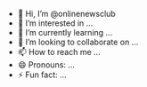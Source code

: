 - 👋 Hi, I’m @onlinenewsclub
- 👀 I’m interested in ...
- 🌱 I’m currently learning ...
- 💞️ I’m looking to collaborate on ...
- 📫 How to reach me ...
- 😄 Pronouns: ...
- ⚡ Fun fact: ...

<!---
onlinenewsclub/onlinenewsclub is a ✨ special ✨ repository because its `README.md` (this file) appears on your GitHub profile.
You can click the Preview link to take a look at your changes.
--->
